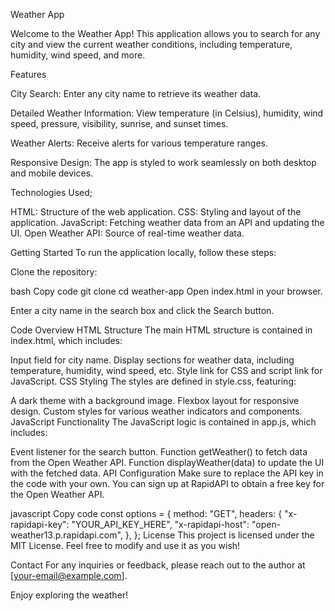 Weather App

Welcome to the Weather App! 
This application allows you to search for any city and view the current weather conditions, including temperature, humidity, wind speed, and more.

Features

City Search: Enter any city name to retrieve its weather data.

Detailed Weather Information: View temperature (in Celsius), humidity, wind speed, pressure, visibility, sunrise, and sunset times.

Weather Alerts: Receive alerts for various temperature ranges.

Responsive Design: The app is styled to work seamlessly on both desktop and mobile devices.

Technologies Used;

HTML: Structure of the web application.
CSS: Styling and layout of the application.
JavaScript: Fetching weather data from an API and updating the UI.
Open Weather API: Source of real-time weather data.

Getting Started
To run the application locally, follow these steps:

Clone the repository:

bash
Copy code
git clone <repository-url>
cd weather-app
Open index.html in your browser.

Enter a city name in the search box and click the Search button.

Code Overview
HTML Structure
The main HTML structure is contained in index.html, which includes:

Input field for city name.
Display sections for weather data, including temperature, humidity, wind speed, etc.
Style link for CSS and script link for JavaScript.
CSS Styling
The styles are defined in style.css, featuring:

A dark theme with a background image.
Flexbox layout for responsive design.
Custom styles for various weather indicators and components.
JavaScript Functionality
The JavaScript logic is contained in app.js, which includes:

Event listener for the search button.
Function getWeather() to fetch data from the Open Weather API.
Function displayWeather(data) to update the UI with the fetched data.
API Configuration
Make sure to replace the API key in the code with your own. You can sign up at RapidAPI to obtain a free key for the Open Weather API.

javascript
Copy code
const options = {
    method: "GET",
    headers: {
        "x-rapidapi-key": "YOUR_API_KEY_HERE",
        "x-rapidapi-host": "open-weather13.p.rapidapi.com",
    },
};
License
This project is licensed under the MIT License. Feel free to modify and use it as you wish!

Contact
For any inquiries or feedback, please reach out to the author at [your-email@example.com].

Enjoy exploring the weather!



